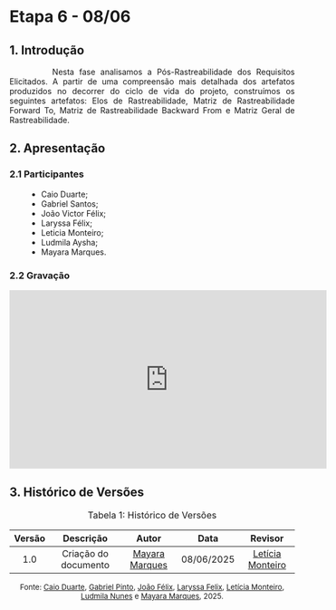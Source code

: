 # Etapa 6 - 08/06

## 1. Introdução

<div style="text-align: justify; text-indent: 2cm;">
<p>

Nesta fase analisamos a Pós-Rastreabilidade dos Requisitos Elicitados. A partir de uma compreensão mais detalhada dos artefatos produzidos no decorrer do ciclo de vida do projeto, construímos os seguintes artefatos: Elos de Rastreabilidade, Matriz de Rastreabilidade Forward To, Matriz de Rastreabilidade Backward From e Matriz Geral de Rastreabilidade.

</p>

</div>

## 2. Apresentação

### 2.1 Participantes
<ul style="text-align: justify; padding-left: 4em; margin-top: 0.5em;">
<li>Caio Duarte;
<li>Gabriel Santos;
<li>João Victor Félix;
<li>Laryssa Félix;
<li>Leticia Monteiro;
<li>Ludmila Aysha;
<li>Mayara Marques.
</ul>

### 2.2 Gravação

<div>

<center>

  <iframe width="560" height="315" src="https://www.youtube.com/embed/uyiLKIZd5EE?si=n56m4B8yI2m3eGGa" title="YouTube video player" frameborder="0" allow="accelerometer; autoplay; clipboard-write; encrypted-media; gyroscope; picture-in-picture; web-share" referrerpolicy="strict-origin-when-cross-origin" allowfullscreen></iframe>

</center>
</div>


## 3. Histórico de Versões
<font size="3"><p style="text-align: center">Tabela 1: Histórico de Versões</p></font> 

| Versão |Descrição     |Autor                                       |Data    |Revisor|
|:-:     | :-:          | :-:                                        | :-:        |:-:|
|1.0     |Criação do documento| [Mayara Marques](https://github.com/maymarquee)  | 08/06/2025 |  [Letícia Monteiro](https://github.com/LeticiaMonteiroo) |

<font size="2"><p style="text-align: center">Fonte: [Caio Duarte](https://github.com/caioduart3), [Gabriel Pinto](https://github.com/GabrielSPinto), [João Félix](https://github.com/joaofmoreiraa), [Laryssa Felix](https://github.com/felixlaryssa), [Letícia Monteiro](https://github.com/LeticiaMonteiroo), [Ludmila Nunes](https://github.com/ludmilaaysha) e [Mayara Marques](https://github.com/maymarquee), 2025.</p></font> 